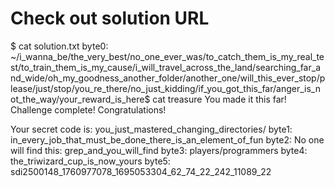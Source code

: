 # Check out solution URL
$ cat solution.txt
byte0:  ~/i_wanna_be/the_very_best/no_one_ever_was/to_catch_them_is_my_real_test/to_train_them_is_my_cause/i_will_travel_across_the_land/searching_far_and_wide/oh_my_goodness_another_folder/another_one/will_this_ever_stop/please/just/stop/you_re_there/no_just_kidding/if_you_got_this_far/anger_is_not_the_way/your_reward_is_here$ cat treasure
You made it this far! Challenge complete! Congratulations!

Your secret code is: you_just_mastered_changing_directories/
byte1: in_every_job_that_must_be_done_there_is_an_element_of_fun
byte2: No one will find this: grep_and_you_will_find
byte3: players/programmers
byte4: the_triwizard_cup_is_now_yours
byte5: sdi2500148_1760977078_1695053304_62_74_22_242_11089_22

